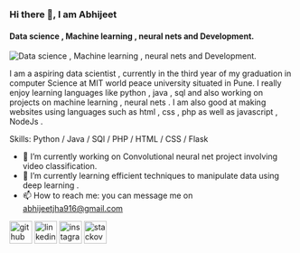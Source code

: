 ### Hi there 👋, I am Abhijeet
#### Data science , Machine learning , neural nets and Development.
![Data science , Machine learning , neural nets and Development.](https://media-exp1.licdn.com/dms/image/C5616AQFlqJWzHyrjYw/profile-displaybackgroundimage-shrink_200_800/0/1607179391988?e=1612396800&v=beta&t=PUytEgWfOhKj5v2srei-acq9gfnzfOtXTMDkKjB3gpk)

I am a aspiring data scientist , currently in the third year of my graduation in computer Science at MIT world peace university situated in Pune. I really enjoy learning languages like python , java , sql and also working on projects on machine learning , neural nets . I am also good at making websites using languages such as html , css , php as well as javascript , NodeJs .

Skills: Python / Java / SQl / PHP / HTML / CSS / Flask

- 🔭 I’m currently working on Convolutional neural net project involving video classification.
- 🌱 I’m currently learning efficient techniques to manipulate data using deep learning . 
- 📫 How to reach me:  you can message me on abhijeetjha916@gmail.com 


[<img src='https://cdn.jsdelivr.net/npm/simple-icons@3.0.1/icons/github.svg' alt='github' height='40'>](https://github.com/iamAbhi-916)  [<img src='https://cdn.jsdelivr.net/npm/simple-icons@3.0.1/icons/linkedin.svg' alt='linkedin' height='40'>](https://www.linkedin.com/in/abhijeet-jha-731630169/)  [<img src='https://cdn.jsdelivr.net/npm/simple-icons@3.0.1/icons/instagram.svg' alt='instagram' height='40'>](https://www.instagram.com/abhijeet_jha916/)  [<img src='https://cdn.jsdelivr.net/npm/simple-icons@3.0.1/icons/stackoverflow.svg' alt='stackoverflow' height='40'>](https://stackoverflow.com/users/14471566)  

